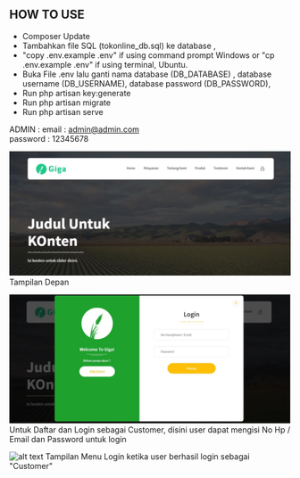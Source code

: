 ## HOW TO USE
- Composer Update
- Tambahkan file SQL (tokonline_db.sql) ke database ,
- "copy .env.example .env" if using command prompt Windows or "cp .env.example .env" if using terminal, Ubuntu.
- Buka File .env lalu ganti nama database (DB_DATABASE) , database username (DB_USERNAME), database password (DB_PASSWORD),
- Run php artisan key:generate
- Run php artisan migrate
- Run php artisan serve

ADMIN : 
email : admin@admin.com <br>
password : 12345678

![alt text](https://github.com/FadlyKnight/tokonline/blob/master/public/ss-readme/laman-depan.JPG)
Tampilan Depan

![alt text](https://github.com/FadlyKnight/tokonline/blob/master/public/ss-readme/login.JPG)
Untuk Daftar dan Login sebagai Customer, disini user dapat mengisi No Hp / Email dan Password untuk login

![alt text](https://github.com/FadlyKnight/tokonline/blob/master/public/ss-readme/menu-customer-login.JPG)
Tampilan Menu Login ketika user berhasil login sebagai "Customer"

